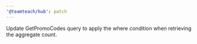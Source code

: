 ```yaml
---
'@teamteach/hub': patch
---
```


Update GetPromoCodes query to apply the where condition when retrieving the aggregate count.
